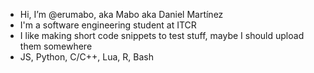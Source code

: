 - Hi, I’m @erumabo, aka Mabo aka Daniel Martínez
- I'm a software engineering student at ITCR
- I like making short code snippets to test stuff, maybe I should upload them somewhere
- JS, Python, C/C++, Lua, R, Bash
